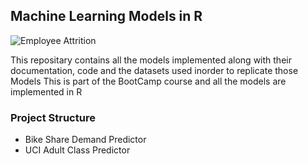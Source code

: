 ## Machine Learning Models in R

![Employee Attrition](https://i.ibb.co/qsr1gj7/c86829391091-1-1024x500.jpg)


This repositary contains all the models implemented along with their documentation, code and the datasets used inorder to replicate those Models
This is part of the BootCamp course and all the models are implemented in R 

### Project Structure
- Bike Share Demand Predictor
- UCI Adult Class Predictor
